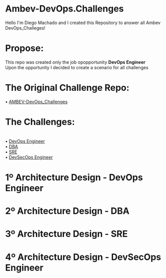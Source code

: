 # Ambev-DevOps.Challenges
Hello I'm Diego Machado and I created this Repository to answer all Ambev DevOps_Challeges! 

# Propose:

This repo was created only the job opopportunity <b>DevOps Engineer</b>
<br>Upon the opportunity I decided to create a scenario for all challenges</br>

# The Original Challenge Repo:
•	[AMBEV-DevOps_Challenges](https://github.com/cervejaria-ambev/DevOps_Challenges/)

# The Challenges:
<br>•	[DevOps Engineer](https://github.com/cervejaria-ambev/DevOps_Challenges/blob/master/devops.md)</br>
•	[DBA](https://github.com/cervejaria-ambev/DevOps_Challenges/blob/master/dbre.md)
<br>•	[SRE](https://github.com/cervejaria-ambev/DevOps_Challenges/blob/master/sre.md)</br>
•	[DevSecOps Engineer](https://github.com/cervejaria-ambev/DevOps_Challenges/blob/master/devsecops.md)</br>



# 1º Architecture Design - DevOps Engineer


# 2º Architecture Design - DBA


# 3º Architecture Design - SRE


# 4º Architecture Design - DevSecOps Engineer
